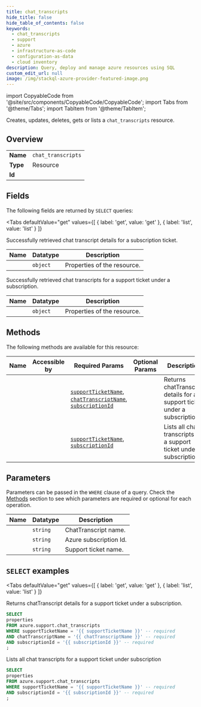 ```yaml
--- 
title: chat_transcripts
hide_title: false
hide_table_of_contents: false
keywords:
  - chat_transcripts
  - support
  - azure
  - infrastructure-as-code
  - configuration-as-data
  - cloud inventory
description: Query, deploy and manage azure resources using SQL
custom_edit_url: null
image: /img/stackql-azure-provider-featured-image.png
---
```


import CopyableCode from '@site/src/components/CopyableCode/CopyableCode';
import Tabs from '@theme/Tabs';
import TabItem from '@theme/TabItem';

Creates, updates, deletes, gets or lists a <code>chat_transcripts</code> resource.

## Overview
<table><tbody>
<tr><td><b>Name</b></td><td><code>chat_transcripts</code></td></tr>
<tr><td><b>Type</b></td><td>Resource</td></tr>
<tr><td><b>Id</b></td><td><CopyableCode code="azure.support.chat_transcripts" /></td></tr>
</tbody></table>

## Fields

The following fields are returned by `SELECT` queries:

<Tabs
    defaultValue="get"
    values={[
        { label: 'get', value: 'get' },
        { label: 'list', value: 'list' }
    ]}
>
<TabItem value="get">

Successfully retrieved chat transcript details for a subscription ticket.

<table>
<thead>
    <tr>
    <th>Name</th>
    <th>Datatype</th>
    <th>Description</th>
    </tr>
</thead>
<tbody>
<tr>
    <td><CopyableCode code="properties" /></td>
    <td><code>object</code></td>
    <td>Properties of the resource.</td>
</tr>
</tbody>
</table>
</TabItem>
<TabItem value="list">

Successfully retrieved chat transcripts for a support ticket under a subscription.

<table>
<thead>
    <tr>
    <th>Name</th>
    <th>Datatype</th>
    <th>Description</th>
    </tr>
</thead>
<tbody>
<tr>
    <td><CopyableCode code="properties" /></td>
    <td><code>object</code></td>
    <td>Properties of the resource.</td>
</tr>
</tbody>
</table>
</TabItem>
</Tabs>

## Methods

The following methods are available for this resource:

<table>
<thead>
    <tr>
    <th>Name</th>
    <th>Accessible by</th>
    <th>Required Params</th>
    <th>Optional Params</th>
    <th>Description</th>
    </tr>
</thead>
<tbody>
<tr>
    <td><a href="#get"><CopyableCode code="get" /></a></td>
    <td><CopyableCode code="select" /></td>
    <td><a href="#parameter-supportTicketName"><code>supportTicketName</code></a>, <a href="#parameter-chatTranscriptName"><code>chatTranscriptName</code></a>, <a href="#parameter-subscriptionId"><code>subscriptionId</code></a></td>
    <td></td>
    <td>Returns chatTranscript details for a support ticket under a subscription.</td>
</tr>
<tr>
    <td><a href="#list"><CopyableCode code="list" /></a></td>
    <td><CopyableCode code="select" /></td>
    <td><a href="#parameter-supportTicketName"><code>supportTicketName</code></a>, <a href="#parameter-subscriptionId"><code>subscriptionId</code></a></td>
    <td></td>
    <td>Lists all chat transcripts for a support ticket under subscription</td>
</tr>
</tbody>
</table>

## Parameters

Parameters can be passed in the `WHERE` clause of a query. Check the [Methods](#methods) section to see which parameters are required or optional for each operation.

<table>
<thead>
    <tr>
    <th>Name</th>
    <th>Datatype</th>
    <th>Description</th>
    </tr>
</thead>
<tbody>
<tr id="parameter-chatTranscriptName">
    <td><CopyableCode code="chatTranscriptName" /></td>
    <td><code>string</code></td>
    <td>ChatTranscript name.</td>
</tr>
<tr id="parameter-subscriptionId">
    <td><CopyableCode code="subscriptionId" /></td>
    <td><code>string</code></td>
    <td>Azure subscription Id.</td>
</tr>
<tr id="parameter-supportTicketName">
    <td><CopyableCode code="supportTicketName" /></td>
    <td><code>string</code></td>
    <td>Support ticket name.</td>
</tr>
</tbody>
</table>

## `SELECT` examples

<Tabs
    defaultValue="get"
    values={[
        { label: 'get', value: 'get' },
        { label: 'list', value: 'list' }
    ]}
>
<TabItem value="get">

Returns chatTranscript details for a support ticket under a subscription.

```sql
SELECT
properties
FROM azure.support.chat_transcripts
WHERE supportTicketName = '{{ supportTicketName }}' -- required
AND chatTranscriptName = '{{ chatTranscriptName }}' -- required
AND subscriptionId = '{{ subscriptionId }}' -- required
;
```
</TabItem>
<TabItem value="list">

Lists all chat transcripts for a support ticket under subscription

```sql
SELECT
properties
FROM azure.support.chat_transcripts
WHERE supportTicketName = '{{ supportTicketName }}' -- required
AND subscriptionId = '{{ subscriptionId }}' -- required
;
```
</TabItem>
</Tabs>
